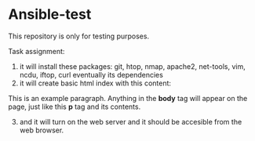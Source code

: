 # Ansible-test
This repository is only for testing purposes.

Task assignment:

1. it will install these packages: git, htop, nmap, apache2, net-tools, vim, ncdu, iftop, curl eventually its dependencies
2. it will create basic html index with this content:

<!doctype html>
<html>
  <head>
    <title>This is the title of the webpage!</title>
  </head>
  <body>
    <p>This is an example paragraph. Anything in the <strong>body</strong> tag will appear on the page, just like this <strong>p</strong> tag and its contents.</p>
  </body>
</html>

3. and it will turn on the web server and it should be accesible from the web browser.